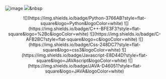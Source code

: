 ![image](https://user-images.githubusercontent.com/55631147/106609365-d22ce200-65a8-11eb-999c-444bb9f23436.png)
<img src="https://img.shields.io/badge/Python-3766AB?style=flat-square&logo=Python&logoColor=white"/></a>&nbsp 

<p align="center">
 ![](https://img.shields.io/badge/Python-3766AB?style=flat-square&logo=Python&logoColor=white)   ![](https://img.shields.io/badge/C++-BFE3F3?style=flat-square&logo=%2Bc&logoColor=white) ![](https://img.shields.io/badge/C-AFB2BC?style=flat-square&logo=c&logoColor=white) ![](https://img.shields.io/badge/Css-248DC7?style=flat-square&logo=css3&logoColor=white) ![](https://img.shields.io/badge/Javascript-E8D44D?style=flat-square&logo=JAVAscript&logoColor=white)  ![](https://img.shields.io/badge/JAVA-D46051?style=flat-square&logo=JAVA&logoColor=white) 
 </p>

<!--
**ssuh0o0/ssuh0o0** is a ✨ _special_ ✨ repository because its `README.md` (this file) appears on your GitHub profile.

Here are some ideas to get you started:

- 🔭 I’m currently working on ...
- 🌱 I’m currently learning ...
- 👯 I’m looking to collaborate on ...
- 🤔 I’m looking for help with ...
- 💬 Ask me about ...
- 📫 How to reach me: ...
- 😄 Pronouns: ...
- ⚡ Fun fact: ...
-->
